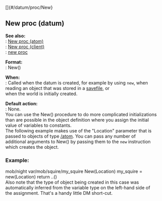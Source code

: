 []{#/datum/proc/New}    
## New proc (datum)    
**See also:**    
:   [New proc (atom)](/ref/atom/proc/New.md)    
:   [New proc (client)](/ref/client/proc/New.md)    
:   [new proc](/ref/proc/new.md)    
<!-- -->    
**Format:**    
:   New()    
<!-- -->    
**When:**    
:   Called when the datum is created, for example by using `new`, when    
    reading an object that was stored in a [savefile](/ref/savefile.md), or    
    when the world is initially created.    
<!-- -->    
**Default action:**    
:   None.    
You can use the New() procedure to do more complicated initializations    
than are possible in the object definition where you assign the initial    
value of variables to constants.    
The following example makes use of the \"Location\" parameter that is    
passed to objects of type [/atom](/ref/atom.md). You can pass any number of    
additional arguments to New() by passing them to the `new` instruction    
which creates the object.    
### Example:    
mob/night var/mob/squire/my_squire New(Location) my_squire =    
new(Location) return ..()    
Also note that the type of object being created in this case was    
automatically inferred from the variable type on the left-hand side of    
the assignment. That\'s a handy little DM short-cut.  